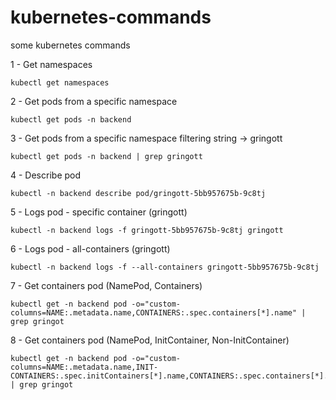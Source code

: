 # kubernetes-commands
some kubernetes commands


1 - Get namespaces
```
kubectl get namespaces
```


2 - Get pods from a specific namespace
```
kubectl get pods -n backend
```


3 - Get pods from a specific namespace filtering string -> gringott
```
kubectl get pods -n backend | grep gringott
```


4 - Describe pod
```
kubectl -n backend describe pod/gringott-5bb957675b-9c8tj
```


5 - Logs pod - specific container (gringott)
```
kubectl -n backend logs -f gringott-5bb957675b-9c8tj gringott
```


6 - Logs pod - all-containers (gringott)
```
kubectl -n backend logs -f --all-containers gringott-5bb957675b-9c8tj
```


7 - Get containers pod (NamePod, Containers)
```
kubectl get -n backend pod -o="custom-columns=NAME:.metadata.name,CONTAINERS:.spec.containers[*].name" | grep gringot
```


8 - Get containers pod (NamePod, InitContainer, Non-InitContainer)
```
kubectl get -n backend pod -o="custom-columns=NAME:.metadata.name,INIT-CONTAINERS:.spec.initContainers[*].name,CONTAINERS:.spec.containers[*].name" | grep gringot
```

